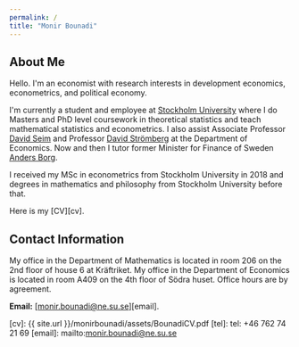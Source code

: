 ```yaml
---
permalink: /
title: "Monir Bounadi"
---
```


## About Me

Hello. I'm an economist with research interests in development economics, econometrics, and political economy.

I'm currently a student and employee at [Stockholm University](https://www.su.se/english/) where I do Masters and PhD level coursework in theoretical statistics and teach mathematical statistics and econometrics. I also assist Associate Professor [David Seim](http://www.davidseim.com/) and Professor [David Strömberg](http://perseus.iies.su.se/~dstro/) at the Department of Economics. Now and then I tutor former Minister for Finance of Sweden [Anders Borg](https://en.wikipedia.org/wiki/Anders_Borg).

I received my MSc in econometrics from Stockholm University in 2018 and degrees in mathematics and philosophy from Stockholm University before that.

Here is my [CV][cv].

## Contact Information

My office in the Department of Mathematics is located in room 206 on the 2nd floor of house 6 at Kräftriket. My office in the Department of Economics is located in room A409 on the 4th floor of Södra huset. Office hours are by agreement.

**Email:** [monir.bounadi@ne.su.se][email].

[cv]: {{ site.url }}/monirbounadi/assets/BounadiCV.pdf
[tel]: tel: +46 762 74 21 69
[email]: mailto:monir.bounadi@ne.su.se
